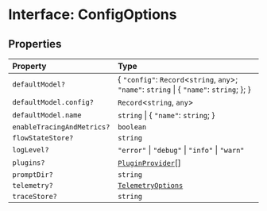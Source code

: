 # Interface: ConfigOptions

## Properties

| Property | Type |
| :------ | :------ |
| `defaultModel?` | \{ `"config"`: `Record`\<`string`, `any`\>; `"name"`: `string` \| \{ `"name"`: `string`; \}; \} |
| `defaultModel.config?` | `Record`\<`string`, `any`\> |
| `defaultModel.name` | `string` \| \{ `"name"`: `string`; \} |
| `enableTracingAndMetrics?` | `boolean` |
| `flowStateStore?` | `string` |
| `logLevel?` | `"error"` \| `"debug"` \| `"info"` \| `"warn"` |
| `plugins?` | [`PluginProvider`](PluginProvider.md)[] |
| `promptDir?` | `string` |
| `telemetry?` | [`TelemetryOptions`](TelemetryOptions.md) |
| `traceStore?` | `string` |
